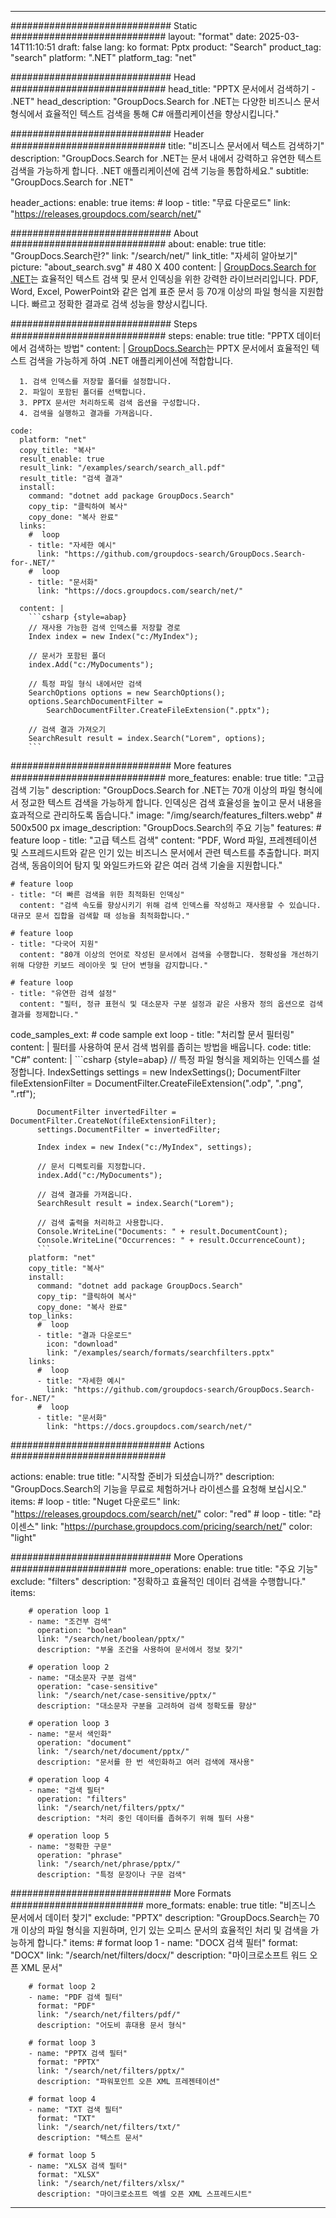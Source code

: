 
---
############################# Static ############################
layout: "format"
date:  2025-03-14T11:10:51
draft: false
lang: ko
format: Pptx
product: "Search"
product_tag: "search"
platform: ".NET"
platform_tag: "net"

############################# Head ############################
head_title: "PPTX 문서에서 검색하기 - .NET"
head_description: "GroupDocs.Search for .NET는 다양한 비즈니스 문서 형식에서 효율적인 텍스트 검색을 통해 C# 애플리케이션을 향상시킵니다."

############################# Header ############################
title: "비즈니스 문서에서 텍스트 검색하기" 
description: "GroupDocs.Search for .NET는 문서 내에서 강력하고 유연한 텍스트 검색을 가능하게 합니다. .NET 애플리케이션에 검색 기능을 통합하세요."
subtitle: "GroupDocs.Search for .NET" 

header_actions:
  enable: true
  items:
    #  loop
    - title: "무료 다운로드"
      link: "https://releases.groupdocs.com/search/net/"
      
############################# About ############################
about:
    enable: true
    title: "GroupDocs.Search란?"
    link: "/search/net/"
    link_title: "자세히 알아보기"
    picture: "about_search.svg" # 480 X 400
    content: |
       [GroupDocs.Search for .NET](/search/net/)는 효율적인 텍스트 검색 및 문서 인덱싱을 위한 강력한 라이브러리입니다. PDF, Word, Excel, PowerPoint와 같은 업계 표준 문서 등 70개 이상의 파일 형식을 지원합니다. 빠르고 정확한 결과로 검색 성능을 향상시킵니다.

############################# Steps ############################
steps:
    enable: true
    title: "PPTX 데이터에서 검색하는 방법"
    content: |
      [GroupDocs.Search](/search/net/)는 PPTX 문서에서 효율적인 텍스트 검색을 가능하게 하여 .NET 애플리케이션에 적합합니다.
      
      1. 검색 인덱스를 저장할 폴더를 설정합니다.
      2. 파일이 포함된 폴더를 선택합니다.
      3. PPTX 문서만 처리하도록 검색 옵션을 구성합니다.
      4. 검색을 실행하고 결과를 가져옵니다.
   
    code:
      platform: "net"
      copy_title: "복사"
      result_enable: true
      result_link: "/examples/search/search_all.pdf"
      result_title: "검색 결과"
      install:
        command: "dotnet add package GroupDocs.Search"
        copy_tip: "클릭하여 복사"
        copy_done: "복사 완료"
      links:
        #  loop
        - title: "자세한 예시"
          link: "https://github.com/groupdocs-search/GroupDocs.Search-for-.NET/"
        #  loop
        - title: "문서화"
          link: "https://docs.groupdocs.com/search/net/"
          
      content: |
        ```csharp {style=abap}
        // 재사용 가능한 검색 인덱스를 저장할 경로
        Index index = new Index("c:/MyIndex");

        // 문서가 포함된 폴더
        index.Add("c:/MyDocuments");

        // 특정 파일 형식 내에서만 검색
        SearchOptions options = new SearchOptions();
        options.SearchDocumentFilter = 
            SearchDocumentFilter.CreateFileExtension(".pptx");

        // 검색 결과 가져오기
        SearchResult result = index.Search("Lorem", options);
        ```            

############################# More features ############################
more_features:
  enable: true
  title: "고급 검색 기능"
  description: "GroupDocs.Search for .NET는 70개 이상의 파일 형식에서 정교한 텍스트 검색을 가능하게 합니다. 인덱싱은 검색 효율성을 높이고 문서 내용을 효과적으로 관리하도록 돕습니다."
  image: "/img/search/features_filters.webp" # 500x500 px
  image_description: "GroupDocs.Search의 주요 기능"
  features:
    # feature loop
    - title: "고급 텍스트 검색"
      content: "PDF, Word 파일, 프레젠테이션 및 스프레드시트와 같은 인기 있는 비즈니스 문서에서 관련 텍스트를 추출합니다. 퍼지 검색, 동음이의어 탐지 및 와일드카드와 같은 여러 검색 기술을 지원합니다."

    # feature loop
    - title: "더 빠른 검색을 위한 최적화된 인덱싱"
      content: "검색 속도를 향상시키기 위해 검색 인덱스를 작성하고 재사용할 수 있습니다. 대규모 문서 집합을 검색할 때 성능을 최적화합니다."

    # feature loop
    - title: "다국어 지원"
      content: "80개 이상의 언어로 작성된 문서에서 검색을 수행합니다. 정확성을 개선하기 위해 다양한 키보드 레이아웃 및 단어 변형을 감지합니다."

    # feature loop
    - title: "유연한 검색 설정"
      content: "필터, 정규 표현식 및 대소문자 구분 설정과 같은 사용자 정의 옵션으로 검색 결과를 정제합니다."
      
  code_samples_ext:
    # code sample ext loop
    - title: "처리할 문서 필터링"
      content: |
        필터를 사용하여 문서 검색 범위를 좁히는 방법을 배웁니다.
      code:
        title: "C#"
        content: |
          ```csharp {style=abap}
          // 특정 파일 형식을 제외하는 인덱스를 설정합니다.
          IndexSettings settings = new IndexSettings();
          DocumentFilter fileExtensionFilter = 
            DocumentFilter.CreateFileExtension(".odp", ".png", ".rtf");

          DocumentFilter invertedFilter = DocumentFilter.CreateNot(fileExtensionFilter);
          settings.DocumentFilter = invertedFilter;

          Index index = new Index("c:/MyIndex", settings);
              
          // 문서 디렉토리를 지정합니다.
          index.Add("c:/MyDocuments");

          // 검색 결과를 가져옵니다.
          SearchResult result = index.Search("Lorem");
          
          // 검색 출력을 처리하고 사용합니다.
          Console.WriteLine("Documents: " + result.DocumentCount);
          Console.WriteLine("Occurrences: " + result.OccurrenceCount);
          ```
        platform: "net"
        copy_title: "복사"
        install:
          command: "dotnet add package GroupDocs.Search"
          copy_tip: "클릭하여 복사"
          copy_done: "복사 완료"
        top_links:
          #  loop
          - title: "결과 다운로드"
            icon: "download"
            link: "/examples/search/formats/searchfilters.pptx"
        links:
          #  loop
          - title: "자세한 예시"
            link: "https://github.com/groupdocs-search/GroupDocs.Search-for-.NET/"
          #  loop
          - title: "문서화"
            link: "https://docs.groupdocs.com/search/net/"
            

            


############################# Actions ############################

actions:
  enable: true
  title: "시작할 준비가 되셨습니까?"
  description: "GroupDocs.Search의 기능을 무료로 체험하거나 라이센스를 요청해 보십시오."
  items:
    #  loop
    - title: "Nuget 다운로드"
      link: "https://releases.groupdocs.com/search/net/"
      color: "red"
        #  loop
    - title: "라이센스"
      link: "https://purchase.groupdocs.com/pricing/search/net/"
      color: "light"


############################# More Operations #####################
more_operations:
    enable: true
    title: "주요 기능"
    exclude: "filters"
    description: "정확하고 효율적인 데이터 검색을 수행합니다."
    items: 
          
        # operation loop 1
        - name: "조건부 검색"
          operation: "boolean"
          link: "/search/net/boolean/pptx/"
          description: "부울 조건을 사용하여 문서에서 정보 찾기"

        # operation loop 2
        - name: "대소문자 구분 검색"
          operation: "case-sensitive"
          link: "/search/net/case-sensitive/pptx/"
          description: "대소문자 구분을 고려하여 검색 정확도를 향상"

        # operation loop 3
        - name: "문서 색인화"
          operation: "document"
          link: "/search/net/document/pptx/"
          description: "문서를 한 번 색인화하고 여러 검색에 재사용"

        # operation loop 4
        - name: "검색 필터"
          operation: "filters"
          link: "/search/net/filters/pptx/"
          description: "처리 중인 데이터를 좁혀주기 위해 필터 사용"

        # operation loop 5
        - name: "정확한 구문"
          operation: "phrase"
          link: "/search/net/phrase/pptx/"
          description: "특정 문장이나 구문 검색"
          
        
          
############################# More Formats ########################
more_formats:
    enable: true
    title: "비즈니스 문서에서 데이터 찾기"
    exclude: "PPTX"
    description: "GroupDocs.Search는 70개 이상의 파일 형식을 지원하며, 인기 있는 오피스 문서의 효율적인 처리 및 검색을 가능하게 합니다."
    items: 
        # format loop 1
        - name: "DOCX 검색 필터"
          format: "DOCX"
          link: "/search/net/filters/docx/"
          description: "마이크로소프트 워드 오픈 XML 문서"
          
        # format loop 2
        - name: "PDF 검색 필터"
          format: "PDF"
          link: "/search/net/filters/pdf/"
          description: "어도비 휴대용 문서 형식"
          
        # format loop 3
        - name: "PPTX 검색 필터"
          format: "PPTX"
          link: "/search/net/filters/pptx/"
          description: "파워포인트 오픈 XML 프레젠테이션"

        # format loop 4
        - name: "TXT 검색 필터"
          format: "TXT"
          link: "/search/net/filters/txt/"
          description: "텍스트 문서"
          
        # format loop 5
        - name: "XLSX 검색 필터"
          format: "XLSX"
          link: "/search/net/filters/xlsx/"
          description: "마이크로소프트 엑셀 오픈 XML 스프레드시트"
  

---